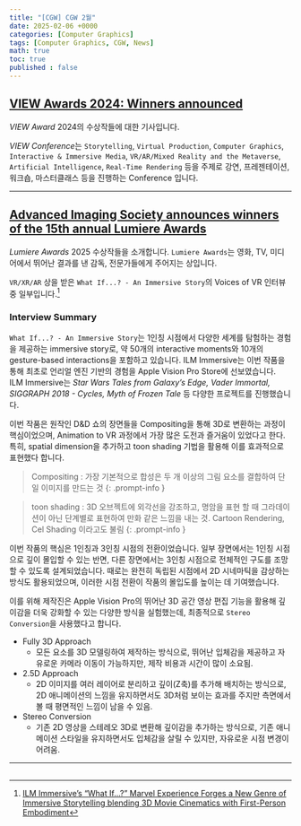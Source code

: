 ```yaml
---
title: "[CGW] CGW 2월"
date: 2025-02-06 +0000
categories: [Computer Graphics]
tags: [Computer Graphics, CGW, News]
math: true
toc: true
published : false
---
```


## **[VIEW Awards 2024: Winners announced](https://www.cgw.com/Press-Center/News/2025/VIEW-Awards-2024-Winners-announced.aspx)**

*VIEW Award* 2024의 수상작들에 대한 기사입니다.

*VIEW Conference*는 `Storytelling`, `Virtual Production`, `Computer Graphics`, `Interactive & Immersive Media`, `VR/AR/Mixed Reality and the Metaverse`, `Artificial Intelligence`, `Real-Time Rendering` 등을 주제로 강연, 프레젠테이션, 워크숍, 마스터클래스 등을 진행하는 Conference 입니다. 

---

## **[Advanced Imaging Society announces winners of the 15th annual Lumiere Awards](https://www.cgw.com/Press-Center/News/2025/Advanced-Imaging-Society-announces-winners-of-th.aspx)**

*Lumiere Awards* 2025 수상작들을 소개합니다. `Lumiere Awards`는 영화, TV, 미디어에서 뛰어난 결과를 낸 감독, 전문가들에게 주어지는 상입니다. 

`VR/XR/AR` 상을 받은 `What If...? - An Immersive Story`의 Voices of VR 인터뷰 중 일부입니다.[^ref1]

### **Interview Summary**

`What If...? - An Immersive Story`는 1인칭 시점에서 다양한 세계를 탐험하는 경험을 제공하는 immersive story로, 약 50개의 interactive moments와 10개의 gesture-based interactions을 포함하고 있습니다. ILM Immersive는 이번 작품을 통해 최초로 언리얼 엔진 기반의 경험을 Apple Vision Pro Store에 선보였습니다. ILM Immersive는 *Star Wars Tales from Galaxy’s Edge, Vader Immortal, SIGGRAPH 2018 - Cycles, Myth of Frozen Tale* 등 다양한 프로젝트를 진행했습니다.

이번 작품은 원작인 D&D 쇼의 장면들을 Compositing을 통해 3D로 변환하는 과정이 핵심이었으며, Animation to VR 과정에서 가장 많은 도전과 즐거움이 있었다고 한다. 특히, spatial dimension을 추가하고 toon shading 기법을 활용해 이를 효과적으로 표현했다 합니다.

> Compositing : 가장 기본적으로 합성은 두 개 이상의 그림 요소를 결합하여 단일 이미지를 만드는 것
{: .prompt-info }

> toon shading : 3D 오브젝트에 외각선을 강조하고, 명암을 표현 할 때 그라데이션이 아닌 단계별로 표현하여 만화 같은 느낌을 내는 것. Cartoon Rendering, Cel Shading 이라고도 불림
{: .prompt-info }

이번 작품의 핵심은 1인칭과 3인칭 시점의 전환이었습니다. 일부 장면에서는 1인칭 시점으로 깊이 몰입할 수 있는 반면, 다른 장면에서는 3인칭 시점으로 전체적인 구도를 조망할 수 있도록 설계되었습니다. 때로는 완전히 독립된 시점에서 2D 시네마틱을 감상하는 방식도 활용되었으며, 이러한 시점 전환이 작품의 몰입도를 높이는 데 기여했습니다.

이를 위해 제작진은 Apple Vision Pro의 뛰어난 3D 공간 영상 편집 기능을 활용해 깊이감을 더욱 강화할 수 있는 다양한 방식을 실험했는데, 최종적으로 `Stereo Conversion`을 사용했다고 합니다.

- Fully 3D Approach
    - 모든 요소를 3D 모델링하여 제작하는 방식으로, 뛰어난 입체감을 제공하고 자유로운 카메라 이동이 가능하지만, 제작 비용과 시간이 많이 소요됨.
- 2.5D Approach
    - 2D 이미지를 여러 레이어로 분리하고 깊이(Z축)를 추가해 배치하는 방식으로, 2D 애니메이션의 느낌을 유지하면서도 3D처럼 보이는 효과를 주지만 측면에서 볼 때 평면적인 느낌이 남을 수 있음.
- Stereo Conversion
    - 기존 2D 영상을 스테레오 3D로 변환해 깊이감을 추가하는 방식으로, 기존 애니메이션 스타일을 유지하면서도 입체감을 살릴 수 있지만, 자유로운 시점 변경이 어려움.

---

## 




[^ref1]: [ILM Immersive’s “What If…?” Marvel Experience Forges a New Genre of Immersive Storytelling blending 3D Movie Cinematics with First-Person Embodiment](https://voicesofvr.com/1391-ilm-immersives-what-if-marvel-experience-forges-a-new-genre-of-immersive-storytelling-blending-3d-movie-cinematics-with-first-person-embodiment/)
[^ref2]: [Elemental Theory of Presence + Primer on Experiential Design & Immersive Storytelling](https://voicesofvr.com/1389-elemental-theory-of-presence/)